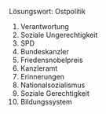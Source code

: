 Lösungswort: Ostpolitik

1. Verantwortung
2. Soziale Ungerechtigkeit
3. SPD
4. Bundeskanzler
5. Friedensnobelpreis
6. Kanzleramt
7. Erinnerungen
8. Nationalsozialismus
9. Soziale Gerechtigkeit
10. Bildungssystem
